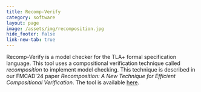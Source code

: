 ```yaml
---
title: Recomp-Verify
category: software
layout: page
image: /assets/img/recomposition.jpg
hide_footer: false
link-new-tab: true
---
```


Recomp-Verify is a model checker for the TLA+ formal specification language.
This tool uses a compositional verification technique called *recomposition* to implement model checking.
This technique is described in our FMCAD'24 paper *Recomposition: A New Technique for Efficient Compositional Verification*.
The tool is available [here](https://github.com/cmu-soda/recomp-verify/tree/FMCAD24).

